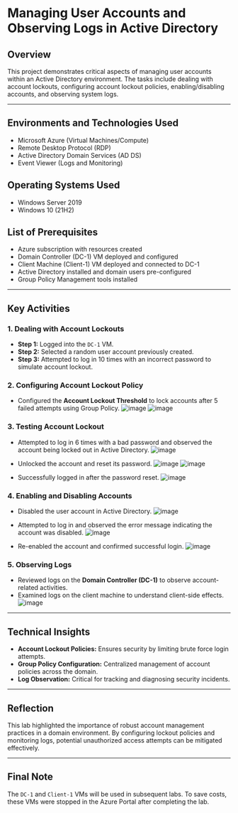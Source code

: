 # Managing User Accounts and Observing Logs in Active Directory

## Overview
This project demonstrates critical aspects of managing user accounts within an Active Directory environment. The tasks include dealing with account lockouts, configuring account lockout policies, enabling/disabling accounts, and observing system logs.

---
## Environments and Technologies Used
- Microsoft Azure (Virtual Machines/Compute)
- Remote Desktop Protocol (RDP)
- Active Directory Domain Services (AD DS)
- Event Viewer (Logs and Monitoring)

## Operating Systems Used
- Windows Server 2019
- Windows 10 (21H2)

## List of Prerequisites
- Azure subscription with resources created
- Domain Controller (DC-1) VM deployed and configured
- Client Machine (Client-1) VM deployed and connected to DC-1
- Active Directory installed and domain users pre-configured
- Group Policy Management tools installed

---

## Key Activities

### 1. Dealing with Account Lockouts
- **Step 1:** Logged into the `DC-1` VM.
- **Step 2:** Selected a random user account previously created.
- **Step 3:** Attempted to log in 10 times with an incorrect password to simulate account lockout.

### 2. Configuring Account Lockout Policy
- Configured the **Account Lockout Threshold** to lock accounts after 5 failed attempts using Group Policy.
  ![image](https://github.com/user-attachments/assets/d825520f-c5ea-47ba-ae94-2ef18d000b41)
  ![image](https://github.com/user-attachments/assets/d6d661fa-a3de-4cb1-b466-6fb930ca48cc)



### 3. Testing Account Lockout
- Attempted to log in 6 times with a bad password and observed the account being locked out in Active Directory.
  ![image](https://github.com/user-attachments/assets/396bf6d7-d0c5-47b2-8c3f-52445ece98bf)

- Unlocked the account and reset its password.
  ![image](https://github.com/user-attachments/assets/643441df-1e31-4ddc-af56-9b5a0c6c417c)
  ![image](https://github.com/user-attachments/assets/e4f0f36e-d5c6-43bb-8425-c3ce9662e893)

- Successfully logged in after the password reset.
  ![image](https://github.com/user-attachments/assets/e9d2a7d7-e3b0-40d7-b21c-0ec403fce303)


### 4. Enabling and Disabling Accounts
- Disabled the user account in Active Directory.
  ![image](https://github.com/user-attachments/assets/7380b7b7-94fb-484c-8b68-d728dbf757f9)

- Attempted to log in and observed the error message indicating the account was disabled.
  ![image](https://github.com/user-attachments/assets/71f46a51-308d-40e5-aab0-a55465ba495d)

- Re-enabled the account and confirmed successful login.
  ![image](https://github.com/user-attachments/assets/cb9f91ac-06ca-4333-8408-aa6347e53c1b)


### 5. Observing Logs
- Reviewed logs on the **Domain Controller (DC-1)** to observe account-related activities.
- Examined logs on the client machine to understand client-side effects.
  ![image](https://github.com/user-attachments/assets/e5f0de72-72f1-44c0-bec8-234f2cd77357)


---

## Technical Insights
- **Account Lockout Policies:** Ensures security by limiting brute force login attempts.
- **Group Policy Configuration:** Centralized management of account policies across the domain.
- **Log Observation:** Critical for tracking and diagnosing security incidents.


---

## Reflection
This lab highlighted the importance of robust account management practices in a domain environment. By configuring lockout policies and monitoring logs, potential unauthorized access attempts can be mitigated effectively.

---

## Final Note
The `DC-1` and `Client-1` VMs will be used in subsequent labs. To save costs, these VMs were stopped in the Azure Portal after completing the lab.
